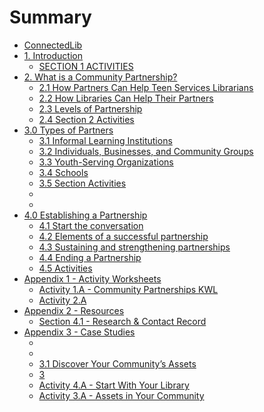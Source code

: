 # Summary

* [ConnectedLib](README.md)
* [1. Introduction](1_introduction/README.md)
  * [SECTION 1 ACTIVITIES](1_introduction/section_1_activities.md)
* [2. What is a Community Partnership? ](2_what_is_a_community_partnership/README.md)
  * [2.1 How Partners Can Help Teen Services Librarians](2_what_is_a_community_partnership/21_how_partners_can_help_teen_services_librarians.md)
  * [2.2  How Libraries Can Help Their Partners](2_what_is_a_community_partnership/22_how_libraries_can_help_their_partners.md)
  * [2.3 Levels of Partnership](2_what_is_a_community_partnership/23_levels_of_partnership.md)
  * [2.4 Section 2 Activities](2_what_is_a_community_partnership/24_section_2_activities.md)
* [3.0 Types of Partners](30_types_of_partners/README.md)
  * [3.1 Informal Learning Institutions](30_types_of_partners/31_informal_learning_institutions.md)
  * [3.2 Individuals, Businesses, and Community Groups ](30_types_of_partners/32_individuals,_businesses,_and_community_groups.md)
  * [3.3 Youth-Serving Organizations](30_types_of_partners/33_youth-serving_organizations.md)
  * [3.4 Schools](30_types_of_partners/34_schools.md)
  * [3.5  Section Activities](30_types_of_partners/35_section_activities.md)
  * [](30_types_of_partners/.md)
  * [](30_types_of_partners/.7.md)
* [4.0  Establishing a Partnership](40_establishing_a_partnership/README.md)
  * [4.1 Start the conversation](40_establishing_a_partnership/41_start_the_conversation.md)
  * [4.2  Elements of a successful partnership](40_establishing_a_partnership/42_elements_of_a_successful_partnership.md)
  * [4.3 Sustaining and strengthening partnerships](40_establishing_a_partnership/43_sustaining_and_strengthening_partnerships.md)
  * [4.4 Ending a Partnership](40_establishing_a_partnership/44_ending_a_partnership.md)
  * [4.5 Activities](40_establishing_a_partnership/45_activities.md)
* [Appendix 1 - Activity Worksheets](appendix_1_-_activity_worksheets/README.md)
  * [Activity 1.A - Community Partnerships KWL](appendix_1_-_activity_worksheets/activity_1a_-_community_partnerships_kwl.md)
  * [Activity 2.A](appendix_1_-_activity_worksheets/activity_2a.md)
* [Appendix 2 - Resources](appendix_2_-_resources/README.md)
  * [Section 4.1 - Research & Contact Record](appendix_2_-_resources/section_41_-_research_&_contact_record.md)
* [Appendix 3 - Case Studies](appendix_3_-_case_studies/README.md)
  * [](appendix_3_-_case_studies/.md)
  * [](appendix_3_-_case_studies/.2.md)
  * [3.1 Discover Your Community’s Assets](appendix_3_-_case_studies/31_discover_your_communitys_assets.md)
  * [3](appendix_3_-_case_studies/3.md)
  * [Activity 4.A - Start With Your Library](appendix_3_-_case_studies/activity_4a_-_start_with_your_library.md)
  * [Activity 3.A - Assets in Your Community](appendix_3_-_case_studies/activity_3a_-_assets_in_your_community.md)
